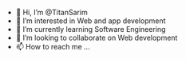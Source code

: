 - 👋 Hi, I’m @TitanSarim
- 👀 I’m interested in Web and app development
- 🌱 I’m currently learning Software Engineering
- 💞️ I’m looking to collaborate on Web development
- 📫 How to reach me ...

<!---
TitanSarim/TitanSarim is a ✨ special ✨ repository because its `README.md` (this file) appears on your GitHub profile.
You can click the Preview link to take a look at your changes.
--->
